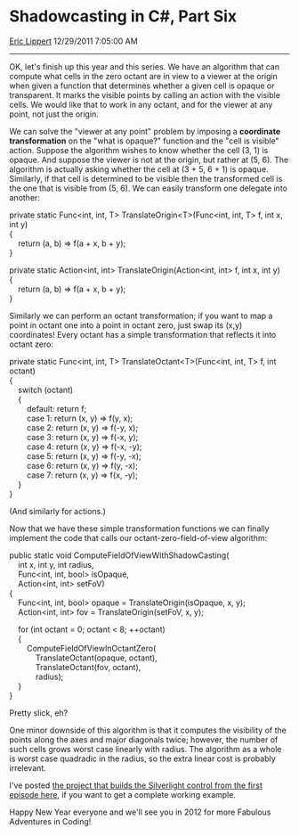 # Shadowcasting in C\#, Part Six

[Eric Lippert](https://social.msdn.microsoft.com/profile/Eric%20Lippert) 12/29/2011 7:05:00 AM

-----

OK, let's finish up this year and this series. We have an algorithm that can compute what cells in the zero octant are in view to a viewer at the origin when given a function that determines whether a given cell is opaque or transparent. It marks the visible points by calling an action with the visible cells. We would like that to work in any octant, and for the viewer at any point, not just the origin.

We can solve the "viewer at any point" problem by imposing a **coordinate transformation** on the "what is opaque?" function and the "cell is visible" action. Suppose the algorithm wishes to know whether the cell (3, 1) is opaque. And suppose the viewer is not at the origin, but rather at (5, 6). The algorithm is actually asking whether the cell at (3 + 5, 6 + 1) is opaque. Similarly, if that cell is determined to be visible then the transformed cell is the one that is visible from (5, 6). We can easily transform one delegate into another:

private static Func\<int, int, T\> TranslateOrigin\<T\>(Func\<int, int, T\> f, int x, int y)  
{  
    return (a, b) =\> f(a + x, b + y);  
}

private static Action\<int, int\> TranslateOrigin(Action\<int, int\> f, int x, int y)  
{  
    return (a, b) =\> f(a + x, b + y);  
}

Similarly we can perform an octant transformation; if you want to map a point in octant one into a point in octant zero, just swap its (x,y) coordinates\! Every octant has a simple transformation that reflects it into octant zero:

private static Func\<int, int, T\> TranslateOctant\<T\>(Func\<int, int, T\> f, int octant)  
{  
    switch (octant)  
    {  
        default: return f;  
        case 1: return (x, y) =\> f(y, x);  
        case 2: return (x, y) =\> f(-y, x);  
        case 3: return (x, y) =\> f(-x, y);  
        case 4: return (x, y) =\> f(-x, -y);  
        case 5: return (x, y) =\> f(-y, -x);  
        case 6: return (x, y) =\> f(y, -x);  
        case 7: return (x, y) =\> f(x, -y);  
    }  
}

(And similarly for actions.)

Now that we have these simple transformation functions we can finally implement the code that calls our octant-zero-field-of-view algorithm:

public static void ComputeFieldOfViewWithShadowCasting(  
    int x, int y, int radius,  
    Func\<int, int, bool\> isOpaque,  
    Action\<int, int\> setFoV)  
{  
    Func\<int, int, bool\> opaque = TranslateOrigin(isOpaque, x, y);  
    Action\<int, int\> fov = TranslateOrigin(setFoV, x, y);

    for (int octant = 0; octant \< 8; ++octant)  
    {  
        ComputeFieldOfViewInOctantZero(  
            TranslateOctant(opaque, octant),  
            TranslateOctant(fov, octant),  
            radius);  
    }  
}  

Pretty slick, eh?

One minor downside of this algorithm is that it computes the visibility of the points along the axes and major diagonals twice; however, the number of such cells grows worst case linearly with radius. The algorithm as a whole is worst case quadradic in the radius, so the extra linear cost is probably irrelevant.

I've posted [the project that builds the Silverlight control from the first episode here](https://msdnshared.blob.core.windows.net/media/MSDNBlogsFS/prod.evol.blogs.msdn.com/CommunityServer.Blogs.Components.WeblogFiles/00/00/00/29/89/1777.SilverlightShadowCasting.zip), if you want to get a complete working example.

Happy New Year everyone and we'll see you in 2012 for more Fabulous Adventures in Coding\!

